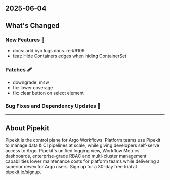 ## 2025-06-04

## What's Changed
### New Features 🎉
* docs: add byo logs docs. re:#9109 
* feat: Hide Containers edges when hiding ContainerSet 
### Patches 🩹
* downgrade: msw 
* fix: lower coverage 
* fix: clear button on select element 



### Bug Fixes and Dependency Updates 🐞

---

## About Pipekit

Pipekit is the control plane for Argo Workflows. Platform teams use Pipekit to manage data & CI pipelines at scale, while giving developers self-serve access to Argo. Pipekit's unified logging view, Workflow Metrics dashboards, enterprise-grade RBAC and multi-cluster management capabilities lower maintenance costs for platform teams while delivering a superior devex for Argo users. Sign up for a 30-day free trial at [pipekit.io/signup](https://pipekit.io/signup?utm_campaign=release-notes).
